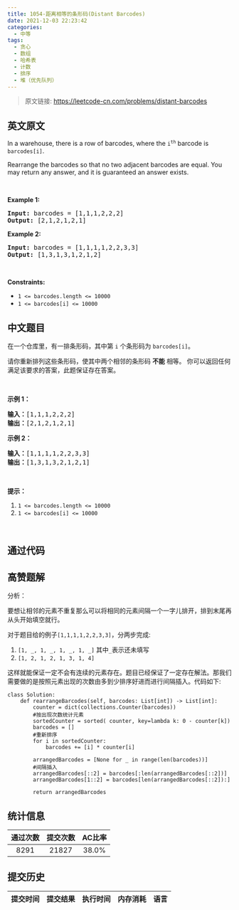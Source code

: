 ```yaml
---
title: 1054-距离相等的条形码(Distant Barcodes)
date: 2021-12-03 22:23:42
categories:
  - 中等
tags:
  - 贪心
  - 数组
  - 哈希表
  - 计数
  - 排序
  - 堆（优先队列）
---
```


> 原文链接: https://leetcode-cn.com/problems/distant-barcodes


## 英文原文
<div><p>In a warehouse, there is a row of barcodes, where the <code>i<sup>th</sup></code> barcode is <code>barcodes[i]</code>.</p>

<p>Rearrange the barcodes so that no two adjacent barcodes are equal. You may return any answer, and it is guaranteed an answer exists.</p>

<p>&nbsp;</p>
<p><strong>Example 1:</strong></p>
<pre><strong>Input:</strong> barcodes = [1,1,1,2,2,2]
<strong>Output:</strong> [2,1,2,1,2,1]
</pre><p><strong>Example 2:</strong></p>
<pre><strong>Input:</strong> barcodes = [1,1,1,1,2,2,3,3]
<strong>Output:</strong> [1,3,1,3,1,2,1,2]
</pre>
<p>&nbsp;</p>
<p><strong>Constraints:</strong></p>

<ul>
	<li><code>1 &lt;= barcodes.length &lt;= 10000</code></li>
	<li><code>1 &lt;= barcodes[i] &lt;= 10000</code></li>
</ul>
</div>

## 中文题目
<div><p>在一个仓库里，有一排条形码，其中第 <code>i</code> 个条形码为&nbsp;<code>barcodes[i]</code>。</p>

<p>请你重新排列这些条形码，使其中两个相邻的条形码 <strong>不能</strong> 相等。 你可以返回任何满足该要求的答案，此题保证存在答案。</p>

<p>&nbsp;</p>

<p><strong>示例 1：</strong></p>

<pre><strong>输入：</strong>[1,1,1,2,2,2]
<strong>输出：</strong>[2,1,2,1,2,1]
</pre>

<p><strong>示例 2：</strong></p>

<pre><strong>输入：</strong>[1,1,1,1,2,2,3,3]
<strong>输出：</strong>[1,3,1,3,2,1,2,1]</pre>

<p>&nbsp;</p>

<p><strong>提示：</strong></p>

<ol>
	<li><code>1 &lt;= barcodes.length &lt;= 10000</code></li>
	<li><code>1 &lt;= barcodes[i] &lt;= 10000</code></li>
</ol>

<p>&nbsp;</p>
</div>

## 通过代码
<RecoDemo>
</RecoDemo>


## 高赞题解
分析：
  
   要想让相邻的元素不重复那么可以将相同的元素间隔一个一字儿排开，排到末尾再从头开始填空就行。

  对于题目给的例子`[1,1,1,1,2,2,3,3]`，分两步完成:

1. `[1, _, 1, _, 1, _, 1, _]` 其中`_`表示还未填写
2. `[1, 2, 1, 2, 1, 3, 1, 4]`

这样就能保证一定不会有连续的元素存在。题目已经保证了一定存在解法。那我们需要做的是按照元素出现的次数由多到少排序好进而进行间隔插入。代码如下:

```
class Solution:
    def rearrangeBarcodes(self, barcodes: List[int]) -> List[int]:
        counter = dict(collections.Counter(barcodes))
        #按出现次数统计元素
        sortedCounter = sorted( counter, key=lambda k: 0 - counter[k])
        barcodes = []
        #重新排序
        for i in sortedCounter:
            barcodes += [i] * counter[i]
        
        arrangedBarcodes = [None for _ in range(len(barcodes))]
        #间隔插入
        arrangedBarcodes[::2] = barcodes[:len(arrangedBarcodes[::2])]
        arrangedBarcodes[1::2] = barcodes[len(arrangedBarcodes[::2]):]

        return arrangedBarcodes
```

## 统计信息
| 通过次数 | 提交次数 | AC比率 |
| :------: | :------: | :------: |
|    8291    |    21827    |   38.0%   |

## 提交历史
| 提交时间 | 提交结果 | 执行时间 |  内存消耗  | 语言 |
| :------: | :------: | :------: | :--------: | :--------: |
